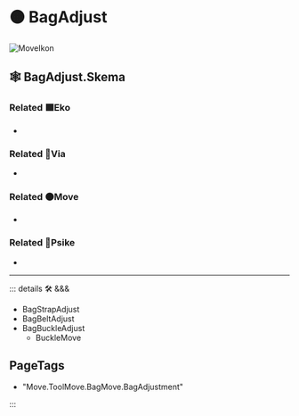 # 🟠 <move>BagAdjust</move>

![MoveIkon](/Move/Move_Ikon.png)

## 🕸 BagAdjust.Skema

### Related 🟩<eko>Eko</eko>

-

### Related 🔻<via>Via</via>

-

### Related 🟠<move>Move</move>

-

### Related 💜<psike>Psike</psike>

-

---

<!-- =================================================== -->
<!-- =================================================== -->
<!-- =================================================== -->
<!-- =================================================== -->
<!-- =================================================== -->
::: details 🛠 <dev>&&&</dev>

- BagStrapAdjust
- BagBeltAdjust
- BagBuckleAdjust
    - BuckleMove

<h2>PageTags</h2>

- "Move.ToolMove.BagMove.BagAdjustment"

:::
